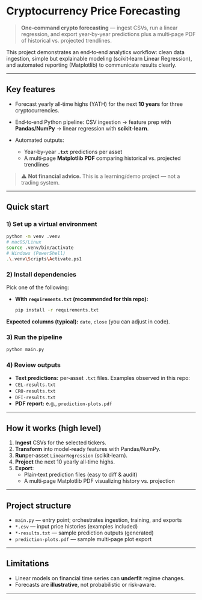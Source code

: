 # Cryptocurrency Price Forecasting

> **One‑command crypto forecasting** — ingest CSVs, run a linear regression, and export year‑by‑year predictions plus a multi‑page PDF of historical vs. projected trendlines.

This project demonstrates an end‑to‑end analytics workflow: clean data ingestion, simple but explainable modeling (scikit‑learn Linear Regression), and automated reporting (Matplotlib) to communicate results clearly.

---

## Key features
- Forecast yearly all‑time highs (YATH) for the next **10 years** for three cryptocurrencies.
- End‑to‑end Python pipeline: CSV ingestion → feature prep with **Pandas/NumPy** → linear regression with **scikit‑learn**.

- Automated outputs:
  - Year‑by‑year **`.txt`** predictions per asset
  - A multi‑page **Matplotlib PDF** comparing historical vs. projected trendlines

> ⚠️ **Not financial advice.** This is a learning/demo project — not a trading system.

---

## Quick start

### 1) Set up a virtual environment
```bash
python -m venv .venv
# macOS/Linux
source .venv/bin/activate
# Windows (PowerShell)
.\.venv\Scripts\Activate.ps1
```

### 2) Install dependencies
Pick one of the following:

- **With `requirements.txt` (recommended for this repo):**
  ```bash
  pip install -r requirements.txt
  ```
**Expected columns (typical):** `date`, `close` (you can adjust in code).

### 3) Run the pipeline
```bash
python main.py
```

### 4) Review outputs
- **Text predictions:** per‑asset `.txt` files. Examples observed in this repo:
- `CEL-results.txt`
- `CRO-results.txt`
- `DFI-results.txt`
- **PDF report:** e.g., `prediction-plots.pdf`

---

## How it works (high level)
1. **Ingest** CSVs for the selected tickers.
2. **Transform** into model‑ready features with Pandas/NumPy.
3. **Run**per‑asset `LinearRegression` (scikit‑learn).
4. **Project** the next 10 yearly all‑time highs.
5. **Export**:
   - Plain‑text prediction files (easy to diff & audit)
   - A multi‑page Matplotlib PDF visualizing history vs. projection

---

## Project structure 
- `main.py` — entry point; orchestrates ingestion, training, and exports
- `*.csv` — input price histories (examples included)
- `*-results.txt` — sample prediction outputs (generated)
- `prediction-plots.pdf` — sample multi‑page plot export

---

## Limitations
- Linear models on financial time series can **underfit** regime changes.
- Forecasts are **illustrative**, not probabilistic or risk‑aware.

---
